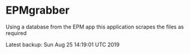 # EPMgrabber
Using a database from the EPM app this application scrapes the files as required


Latest backup: Sun Aug 25 14:19:01 UTC 2019
